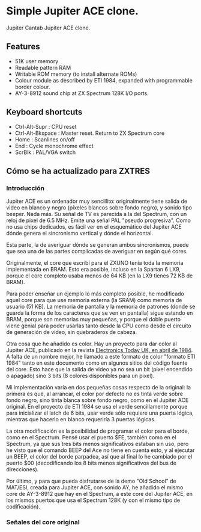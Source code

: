 # Simple Jupiter ACE clone.

Jupiter Cantab Jupiter ACE clone.

## Features

-   51K user memory
-   Readable pattern RAM
-   Writable ROM memory (to install alternate ROMs)
-   Colour module as described by ETI 1984, expanded with programmable border colour.
-   AY-3-8912 sound chip at ZX Spectrum 128K I/O ports.

## Keyboard shortcuts

-   Ctrl-Alt-Supr : CPU reset
-   Ctrl-Alt-Bkspace : Master reset. Return to ZX Spectrum core
-   Home : Scanlines on/off
-   End : Cycle monochrome effect
-   ScrBlk : PAL/VGA switch

## Cómo se ha actualizado para ZXTRES

### Introducción

Jupiter ACE es un ordenador muy sencillito: originalmente tiene salida de video en blanco y negro (píxeles blancos sobre fondo negro), y sonido tipo beeper. Nada más. Su señal de TV es parecida a la del Spectrum, con un reloj de pixel de 6.5 MHz. Emite una señal PAL "pseudo progresiva". Como no usa chips dedicados, es fácil ver en el esquemático del Jupiter ACE dónde genera el sincronismo vertical y dónde el horizontal.

Esta parte, la de averiguar dónde se generan ambos sincronismos, puede que sea una de las partes complicadas de averiguar en según qué cores.

Originalmente, el core que escribí para el ZXUNO tenía toda la memoria implementada en BRAM. Esto era posible, incluso en la Spartan 6 LX9, porque el core completo usaba menos de 64 KB (en la LX9 tienes 72 KB de BRAM).

Para poder enseñar un ejemplo lo más completo posible, he modificado aquel core para que use memoria externa (la SRAM) como memoria de usuario (51 KB). La memoria de pantalla y la memoria de patrones (donde se guarda la forma de los caracteres que se ven en pantalla) sigue estando en BRAM, porque son memorias muy pequeñas, y porque el doble puerto viene genial para poder usarlas tanto desde la CPU como desde el circuito de generación de video, sin quebraderos de cabeza.

Otra cosa que he añadido es color. Hay un proyecto para dar color al Jupiter ACE, publicado en la revista [Electronics Today UK, en abril de 1984](https://worldradiohistory.com/UK/Electronics-Today-UK/80s/Electronics-Today-1984-04.pdf). A falta de un nombre mejor, he llamado a este formato de color "formato ETI 1984" tanto en este documento como en algunos sitios del código fuente del core. Esto hace que la salida de video ya no sea un bit (pixel encendido o apagado) sino 3 bits (8 colores disponibles para un pixel).

Mi implementación varía en dos pequeñas cosas respecto de la original: la primera es que, al arrancar, el color por defecto no es tinta verde sobre fondo negro, sino tinta blanca sobre fondo negro, como en el Jupiter ACE original. En el proyecto de ETI 1984 se usa el verde sencillamente porque para inicializar el latch de 6 bits, usar verde sólo requiere una puerta lógica, mientras que hacerlo en blanco requeriría 3 puertas lógicas.

La otra modificación es la posibilidad de programar el color para el borde, como en el Spectrum. Pensé usar el puerto \$FE, también como en el Spectrum, ya que sus tres bits menos significativos estaban sin uso, pero he visto que el comando BEEP del Ace no tiene en cuenta esto, y al ejecutar un BEEP, el color del borde parpadea, así que al final lo he cambiado por el puerto \$00 (decodificando los 8 bits menos significativos del bus de direcciones).

Por último, y para que pueda disfrutarse de la demo "Old School" de MAT/ESI, creada para Jupiter ACE, con sonido AY, he añadido el mismo core de AY-3-8912 que hay en el Spectrum, a este core del Jupiter ACE, en los mismos puertos que usa el Spectrum 128K (y con el mismo tipo de codificación).

### Señales del core original
